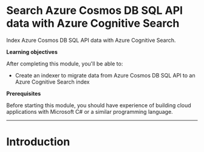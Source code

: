 # Search Azure Cosmos DB SQL API data with Azure Cognitive Search

Index Azure Cosmos DB SQL API data with Azure Cognitive Search.

**Learning objectives**

After completing this module, you'll be able to:

* Create an indexer to migrate data from Azure Cosmos DB SQL API to an Azure Cognitive Search index

**Prerequisites**

Before starting this module, you should have experience of building cloud applications with Microsoft C# or a similar programming language.

---

# Introduction

